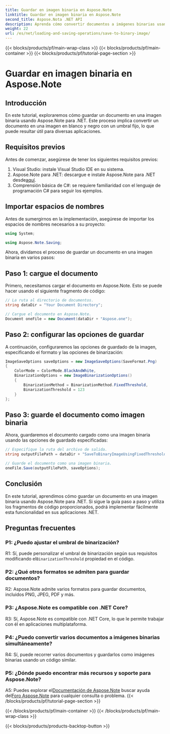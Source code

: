 ```yaml
---
title: Guardar en imagen binaria en Aspose.Note
linktitle: Guardar en imagen binaria en Aspose.Note
second_title: Aspose.Nota .NET API
description: Aprenda cómo convertir documentos a imágenes binarias usando Aspose.Note para .NET. Siga nuestra guía paso a paso para una integración perfecta.
weight: 22
url: /es/net/loading-and-saving-operations/save-to-binary-image/
---
```


{{< blocks/products/pf/main-wrap-class >}}
{{< blocks/products/pf/main-container >}}
{{< blocks/products/pf/tutorial-page-section >}}

# Guardar en imagen binaria en Aspose.Note

## Introducción

En este tutorial, exploraremos cómo guardar un documento en una imagen binaria usando Aspose.Note para .NET. Este proceso implica convertir un documento en una imagen en blanco y negro con un umbral fijo, lo que puede resultar útil para diversas aplicaciones.

## Requisitos previos

Antes de comenzar, asegúrese de tener los siguientes requisitos previos:

1. Visual Studio: instale Visual Studio IDE en su sistema.
2.  Aspose.Note para .NET: descargue e instale Aspose.Note para .NET desde[aquí](https://releases.aspose.com/note/net/).
3. Comprensión básica de C#: se requiere familiaridad con el lenguaje de programación C# para seguir los ejemplos.

## Importar espacios de nombres

Antes de sumergirnos en la implementación, asegúrese de importar los espacios de nombres necesarios a su proyecto:

```csharp
using System;

using Aspose.Note.Saving;

```

Ahora, dividamos el proceso de guardar un documento en una imagen binaria en varios pasos:

## Paso 1: cargue el documento

Primero, necesitamos cargar el documento en Aspose.Note. Esto se puede hacer usando el siguiente fragmento de código:

```csharp
// La ruta al directorio de documentos.
string dataDir = "Your Document Directory";

// Cargue el documento en Aspose.Note.
Document oneFile = new Document(dataDir + "Aspose.one");
```

## Paso 2: configurar las opciones de guardar

A continuación, configuraremos las opciones de guardado de la imagen, especificando el formato y las opciones de binarización:

```csharp
ImageSaveOptions saveOptions = new ImageSaveOptions(SaveFormat.Png)
{
    ColorMode = ColorMode.BlackAndWhite,
    BinarizationOptions = new ImageBinarizationOptions()
    {
        BinarizationMethod = BinarizationMethod.FixedThreshold,
        BinarizationThreshold = 123
    }
};
```

## Paso 3: guarde el documento como imagen binaria

Ahora, guardaremos el documento cargado como una imagen binaria usando las opciones de guardado especificadas:

```csharp
// Especifique la ruta del archivo de salida.
string outputFilePath = dataDir + "SaveToBinaryImageUsingFixedThreshold_out.png";

// Guarde el documento como una imagen binaria.
oneFile.Save(outputFilePath, saveOptions);
```

## Conclusión

En este tutorial, aprendimos cómo guardar un documento en una imagen binaria usando Aspose.Note para .NET. Si sigue la guía paso a paso y utiliza los fragmentos de código proporcionados, podrá implementar fácilmente esta funcionalidad en sus aplicaciones .NET.

## Preguntas frecuentes

### P1: ¿Puedo ajustar el umbral de binarización?

 R1: Sí, puede personalizar el umbral de binarización según sus requisitos modificando el`BinarizationThreshold` propiedad en el código.

### P2: ¿Qué otros formatos se admiten para guardar documentos?

R2: Aspose.Note admite varios formatos para guardar documentos, incluidos PNG, JPEG, PDF y más.

### P3: ¿Aspose.Note es compatible con .NET Core?

R3: Sí, Aspose.Note es compatible con .NET Core, lo que le permite trabajar con él en aplicaciones multiplataforma.

### P4: ¿Puedo convertir varios documentos a imágenes binarias simultáneamente?

R4: Sí, puede recorrer varios documentos y guardarlos como imágenes binarias usando un código similar.

### P5: ¿Dónde puedo encontrar más recursos y soporte para Aspose.Note?

 A5: Puedes explorar el[Documentación de Aspose.Note](https://reference.aspose.com/note/net/) buscar ayuda del[Foro Aspose.Note](https://forum.aspose.com/c/note/28) para cualquier consulta o problema.
{{< /blocks/products/pf/tutorial-page-section >}}

{{< /blocks/products/pf/main-container >}}
{{< /blocks/products/pf/main-wrap-class >}}

{{< blocks/products/products-backtop-button >}}
